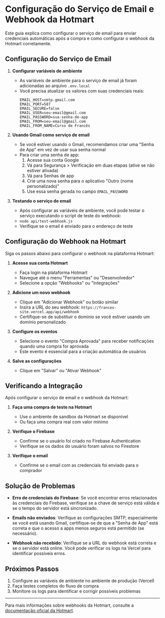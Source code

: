 # Configuração do Serviço de Email e Webhook da Hotmart

Este guia explica como configurar o serviço de email para enviar credenciais automáticas após a compra e como configurar o webhook da Hotmart corretamente.

## Configuração do Serviço de Email

1. **Configurar variáveis de ambiente**
   - As variáveis de ambiente para o serviço de email já foram adicionadas ao arquivo `.env.local`
   - Você precisa atualizar os valores com suas credenciais reais:
     ```
     EMAIL_HOST=smtp.gmail.com
     EMAIL_PORT=587
     EMAIL_SECURE=false
     EMAIL_USER=seu-email@gmail.com
     EMAIL_PASSWORD=sua-senha-de-app
     EMAIL_FROM=seu-email@gmail.com
     EMAIL_FROM_NAME=Curso de Francês
     ```

2. **Usando Gmail como serviço de email**
   - Se você estiver usando o Gmail, recomendamos criar uma "Senha de App" em vez de usar sua senha normal
   - Para criar uma senha de app:
     1. Acesse sua conta Google
     2. Vá para Segurança > Verificação em duas etapas (ative se não estiver ativada)
     3. Vá para Senhas de app
     4. Crie uma nova senha para o aplicativo "Outro (nome personalizado)"
     5. Use essa senha gerada no campo `EMAIL_PASSWORD`

3. **Testando o serviço de email**
   - Após configurar as variáveis de ambiente, você pode testar o serviço executando o script de teste do webhook:
   - `node api/test-webhook.js`
   - Verifique se o email é enviado para o endereço de teste

## Configuração do Webhook na Hotmart

Siga os passos abaixo para configurar o webhook na plataforma Hotmart:

1. **Acesse sua conta Hotmart**
   - Faça login na plataforma Hotmart
   - Navegue até o menu "Ferramentas" ou "Desenvolvedor"
   - Selecione a opção "Webhooks" ou "Integrações"

2. **Adicione um novo webhook**
   - Clique em "Adicionar Webhook" ou botão similar
   - Insira a URL do seu webhook: `https://frances-site.vercel.app/api/webhook`
   - Certifique-se de substituir o domínio se você estiver usando um domínio personalizado

3. **Configure os eventos**
   - Selecione o evento "Compra Aprovada" para receber notificações quando uma compra for aprovada
   - Este evento é essencial para a criação automática de usuários

4. **Salve as configurações**
   - Clique em "Salvar" ou "Ativar Webhook"

## Verificando a Integração

Após configurar o serviço de email e o webhook da Hotmart:

1. **Faça uma compra de teste na Hotmart**
   - Use o ambiente de sandbox da Hotmart se disponível
   - Ou faça uma compra real com valor mínimo

2. **Verifique o Firebase**
   - Confirme se o usuário foi criado no Firebase Authentication
   - Verifique se os dados do usuário foram salvos no Firestore

3. **Verifique o email**
   - Confirme se o email com as credenciais foi enviado para o comprador

## Solução de Problemas

- **Erro de credenciais do Firebase**: Se você encontrar erros relacionados às credenciais do Firebase, verifique se a chave de serviço está válida e se o tempo do servidor está sincronizado.

- **Emails não enviados**: Verifique as configurações SMTP, especialmente se você está usando Gmail, certifique-se de que a "Senha de App" está correta e que o acesso a apps menos seguros está permitido (se necessário).

- **Webhook não recebido**: Verifique se a URL do webhook está correta e se o servidor está online. Você pode verificar os logs na Vercel para identificar possíveis erros.

## Próximos Passos

1. Configure as variáveis de ambiente no ambiente de produção (Vercel)
2. Faça testes completos do fluxo de compra
3. Monitore os logs para identificar e corrigir possíveis problemas

---

Para mais informações sobre webhooks da Hotmart, consulte a [documentação oficial da Hotmart](https://developers.hotmart.com/docs/pt-BR/webhooks/).